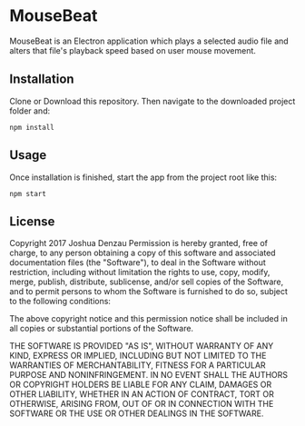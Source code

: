 # MouseBeat

MouseBeat is an Electron application which plays a selected audio file and alters that file's playback speed based on user mouse movement.

## Installation

Clone or Download this repository.
Then navigate to the downloaded project folder and:
```
npm install
```

## Usage 
Once installation is finished, start the app from the project root like this:
```
npm start
```

## License

 Copyright 2017 Joshua Denzau
 Permission is hereby granted, free of charge, to any person obtaining a copy of this software and associated documentation files (the "Software"), to deal in the Software without restriction, including without limitation the rights to use, copy, modify, merge, publish, distribute, sublicense, and/or sell copies of the Software, and to permit persons to whom the Software is furnished to do so, subject to the following conditions:
  
 The above copyright notice and this permission notice shall be included in all copies or substantial portions of the Software.
 
 THE SOFTWARE IS PROVIDED "AS IS", WITHOUT WARRANTY OF ANY KIND, EXPRESS OR IMPLIED, INCLUDING BUT NOT LIMITED TO THE WARRANTIES OF MERCHANTABILITY, FITNESS FOR A PARTICULAR PURPOSE AND NONINFRINGEMENT. IN NO EVENT SHALL THE AUTHORS OR COPYRIGHT HOLDERS BE LIABLE FOR ANY CLAIM, DAMAGES OR OTHER LIABILITY, WHETHER IN AN ACTION OF CONTRACT, TORT OR OTHERWISE, ARISING FROM, OUT OF OR IN CONNECTION WITH THE SOFTWARE OR THE USE OR OTHER DEALINGS IN THE SOFTWARE.